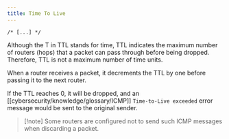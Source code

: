 ```yaml
---
title: Time To Live
---
```


`/* [...] */`

Although the T in TTL stands for time, TTL indicates the maximum number of routers (hops) that a packet can pass through before being dropped. Therefore, TTL is not a maximum number of time units.

When a router receives a packet, it decrements the TTL by one before passing it to the next router.

If the TTL reaches 0, it will be dropped, and an [[cybersecurity/knowledge/glossary/ICMP]] `Time-to-Live exceeded` error message would be sent to the original sender.

> [!note] Some routers are configured not to send such ICMP messages when discarding a packet.
